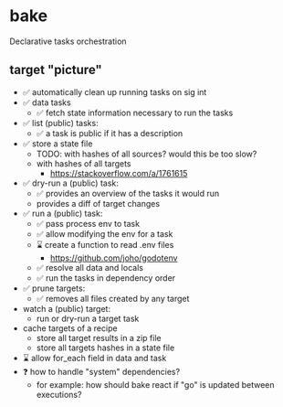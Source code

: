 # bake

Declarative tasks orchestration

## target "picture"

- ✅ automatically clean up running tasks on sig int
- ✅ data tasks
  - ✅ fetch state information necessary to run the tasks
- ✅ list (public) tasks:
  - ✅ a task is public if it has a description
- ✅ store a state file
  - TODO: with hashes of all sources? would this be too slow?
  - with hashes of all targets
    - https://stackoverflow.com/a/1761615
- ✅ dry-run a (public) task:
  - ✅ provides an overview of the tasks it would run
  - provides a diff of target changes
- ✅ run a (public) task:
  - ✅ pass process env to task
  - ✅ allow modifying the env for a task
  - ⌛ create a function to read .env files 
    - https://github.com/joho/godotenv
  - ✅ resolve all data and locals
  - ✅ run the tasks in dependency order
- ✅ prune targets:
  - ✅ removes all files created by any target
- watch a (public) target:
  - run or dry-run a target task
- cache targets of a recipe
  - store all target results in a zip file
  - store all targets hashes in a state file
- ⌛ allow for_each field in data and task
- ❓ how to handle "system" dependencies?
  - for example: how should bake react if "go" is updated between executions?
